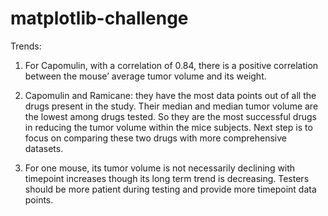 # matplotlib-challenge

Trends:

1. For Capomulin, with a correlation of 0.84, there is a positive correlation between the mouse’ average tumor volume and its weight.

2. Capomulin and Ramicane: they have the most data points out of all the drugs present in the study. Their median and median tumor volume are the lowest among drugs tested. So they are the most successful drugs in reducing the tumor volume within the mice subjects. Next step is to focus on comparing these two drugs with more comprehensive datasets.

3. For one mouse, its tumor volume is not necessarily declining with timepoint increases though its long term trend is decreasing. Testers should be more patient during testing and provide more timepoint data points.